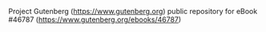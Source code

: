 Project Gutenberg (https://www.gutenberg.org) public repository for eBook #46787 (https://www.gutenberg.org/ebooks/46787)
